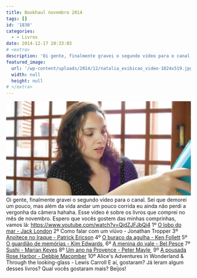 ```yaml
---
title: Bookhaul novembro 2014
tags: []
id: '1830'
categories:
  - - Livros
date: 2014-12-17 20:33:03
# <extra>
description: 'Oi gente, finalmente gravei o segundo vídeo para o canal. Sei que demorei um pouco, mas além da vida andar um pouco corrida eu ainda não perdi a vergonha da câmera hahaha. Esse vídeo é sobre os livros que comprei no mês de novembro. Espero que vocês gostem das minhas comprinhas, vamos lá: 1º O lobo do mar &#8211; Jack London 2º Como falar com um víúvo &#8211; Jonathan Tropper 3º Anoitece no Iraque &#8211; Patrick Ericson 4º O buraco da agulha &#8211; Ken Follett 5º O guardião de memórias &#8211; Kim Edwards  6º A menina do vale &#8211; Bel Pesce 7º Sushi &#8211; Marian Keyes 8º Um ano na Provence &#8211; Peter Mayle  9º A pousada Rose Harbor &#8211; Debbie Macomber 10º Alice&#8217;s Adventures in Wonderland &amp; Through the looking-glass &#8211; Lewis Carroll E aí, gostaram? Já leram algum desses &hellip;'
featured_image: 
  url: '/wp-content/uploads/2014/12/natalia_exibicao_video-1024x519.jpg'
  width: null
  height: null
# </extra>
---
```


[![Bookhaul novembro 2014 - O  que que eu ia falar? ](/wp-content/uploads/2014/12/natalia_exibicao_video-1024x519.jpg)](/wp-content/uploads/2014/12/natalia_exibicao_video.jpg) Oi gente, finalmente gravei o segundo vídeo para o canal. Sei que demorei um pouco, mas além da vida andar um pouco corrida eu ainda não perdi a vergonha da câmera hahaha. Esse vídeo é sobre os livros que comprei no mês de novembro. Espero que vocês gostem das minhas comprinhas, vamos lá: https://www.youtube.com/watch?v=QjdZJFJbQi4 1º [O lobo do mar - Jack London](http://www.submarino.com.br/produto/115989306/livro-o-lobo-do-mar-edicao-comentada "O lobo do mar - Jack London") 2º Como falar com um víúvo - Jonathan Tropper 3º [Anoitece no Iraque - Patrick Ericson](http://www.submarino.com.br/produto/112913120/livro-anoitece-no-iraque?MobileOptOut=1 "Anoitece no Iraque - Patrick Ericson") 4º [O buraco da agulha - Ken Follett](http://www.submarino.com.br/produto/7238974/livro-o-buraco-da-agulha-edicao-de-bolso "O buraco da agulha - Ken Follett") 5º [O guardião de memórias - Kim Edwards ](http://www.submarino.com.br/produto/113186489/livro-o-guardiao-de-memorias "O guardião de memórias - Kim Edwards ") 6º [A menina do vale - Bel Pesce](http://www.submarino.com.br/produto/111532253/livro-a-menina-do-vale-como-o-empreendedorismo-pode-mudar-sua-vida "A menina do vale - Bel Pesce") 7º [Sushi - Marian Keyes](http://www.submarino.com.br/produto/269643/livro-sushi-edicao-economica "Sushi - Marian Keyes") 8º [Um ano na Provence - Peter Mayle ](http://www.submarino.com.br/produto/113827098/livro-um-ano-na-provence "Um ano na Provence - Peter Mayle") 9º [A pousada Rose Harbor - Debbie Macomber](http://www.submarino.com.br/produto/112853622/livro-a-pousada-rose-harbor-a-busca-por-um-novo-comeco-pode-levar-a-grandes-revelacoes-... "A pousada Rose Harbor - Debbie Macomber") 10º Alice's Adventures in Wonderland & Through the looking-glass - Lewis Carroll E aí, gostaram? Já leram algum desses livros? Qual vocês gostaram mais? Beijos!
